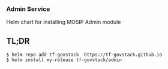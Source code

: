 ### Admin Service

Helm chart for installing MOSIP Admin module

## TL;DR

```console
$ helm repo add tf-govstack  https://tf-govstack.github.io
$ helm install my-release tf-govstack/admin
```
